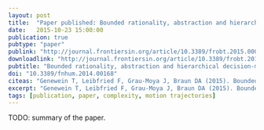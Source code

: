 ```yaml
---
layout: post
title:  "Paper published: Bounded rationality, abstraction and hierarchical decision-making: an information-theoretic optimality principle"
date:   2015-10-23 15:00:00
publication: true
pubtype: "paper"
publink: "http://journal.frontiersin.org/article/10.3389/frobt.2015.00027/abstract"
downloadlink: "http://journal.frontiersin.org/article/10.3389/frobt.2015.00027/pdf"
pubtitle: "Bounded rationality, abstraction and hierarchical decision-making: an information-theoretic optimality principle"
doi: "10.3389/fnhum.2014.00168"
citeas: "Genewein T, Leibfried F, Grau-Moya J, Braun DA (2015). Bounded rationality, abstraction and hierarchical decision-making: an information-theoretic optimality principle. Front. Robot. AI 2:27. doi: 10.3389/frobt.2015.00027"
excerpt: "Genewein T, Leibfried F, Grau-Moya J, Braun DA (2015). Bounded rationality, abstraction and hierarchical decision-making: an information-theoretic optimality principle."
tags: [publication, paper, complexity, motion trajectories]
---
```

TODO: summary of the paper.
